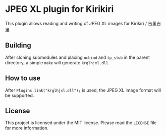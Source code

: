 # JPEG XL plugin for Kirikiri

This plugin allows reading and writing of JPEG XL images for Kirikiri / 吉里吉里

## Building

After cloning submodules and placing `ncbind` and `tp_stub` in the parent directory, a simple `make` will generate `krglhjxl.dll`.

## How to use

After `Plugins.link("krglhjxl.dll");` is used, the JPEG XL image format will be supported.

## License

This project is licensed under the MIT license. Please read the `LICENSE` file for more information.  
